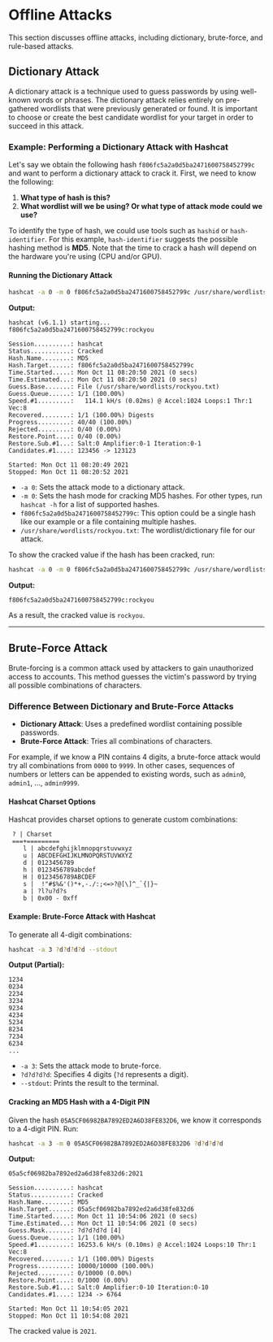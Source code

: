 # Offline Attacks

This section discusses offline attacks, including dictionary, brute-force, and rule-based attacks.

## Dictionary Attack

A dictionary attack is a technique used to guess passwords by using well-known words or phrases. The dictionary attack relies entirely on pre-gathered wordlists that were previously generated or found. It is important to choose or create the best candidate wordlist for your target in order to succeed in this attack.

### Example: Performing a Dictionary Attack with Hashcat

Let's say we obtain the following hash `f806fc5a2a0d5ba2471600758452799c` and want to perform a dictionary attack to crack it. First, we need to know the following:

1. **What type of hash is this?**
2. **What wordlist will we be using? Or what type of attack mode could we use?**

To identify the type of hash, we could use tools such as `hashid` or `hash-identifier`. For this example, `hash-identifier` suggests the possible hashing method is **MD5**. Note that the time to crack a hash will depend on the hardware you're using (CPU and/or GPU).

#### Running the Dictionary Attack

```bash
hashcat -a 0 -m 0 f806fc5a2a0d5ba2471600758452799c /usr/share/wordlists/rockyou.txt
```

**Output:**

```
hashcat (v6.1.1) starting...
f806fc5a2a0d5ba2471600758452799c:rockyou

Session..........: hashcat
Status...........: Cracked
Hash.Name........: MD5
Hash.Target......: f806fc5a2a0d5ba2471600758452799c
Time.Started.....: Mon Oct 11 08:20:50 2021 (0 secs)
Time.Estimated...: Mon Oct 11 08:20:50 2021 (0 secs)
Guess.Base.......: File (/usr/share/wordlists/rockyou.txt)
Guess.Queue......: 1/1 (100.00%)
Speed.#1.........:   114.1 kH/s (0.02ms) @ Accel:1024 Loops:1 Thr:1 Vec:8
Recovered........: 1/1 (100.00%) Digests
Progress.........: 40/40 (100.00%)
Rejected.........: 0/40 (0.00%)
Restore.Point....: 0/40 (0.00%)
Restore.Sub.#1...: Salt:0 Amplifier:0-1 Iteration:0-1
Candidates.#1....: 123456 -> 123123

Started: Mon Oct 11 08:20:49 2021
Stopped: Mon Oct 11 08:20:52 2021
```

- `-a 0`: Sets the attack mode to a dictionary attack.
- `-m 0`: Sets the hash mode for cracking MD5 hashes. For other types, run `hashcat -h` for a list of supported hashes.
- `f806fc5a2a0d5ba2471600758452799c`: This option could be a single hash like our example or a file containing multiple hashes.
- `/usr/share/wordlists/rockyou.txt`: The wordlist/dictionary file for our attack.

To show the cracked value if the hash has been cracked, run:

```bash
hashcat -a 0 -m 0 f806fc5a2a0d5ba2471600758452799c /usr/share/wordlists/rockyou.txt --show
```

**Output:**

```
f806fc5a2a0d5ba2471600758452799c:rockyou
```

As a result, the cracked value is `rockyou`.

---

## Brute-Force Attack

Brute-forcing is a common attack used by attackers to gain unauthorized access to accounts. This method guesses the victim's password by trying all possible combinations of characters.

### Difference Between Dictionary and Brute-Force Attacks

- **Dictionary Attack**: Uses a predefined wordlist containing possible passwords.
- **Brute-Force Attack**: Tries all combinations of characters.

For example, if we know a PIN contains 4 digits, a brute-force attack would try all combinations from `0000` to `9999`. In other cases, sequences of numbers or letters can be appended to existing words, such as `admin0`, `admin1`, ..., `admin9999`.

#### Hashcat Charset Options

Hashcat provides charset options to generate custom combinations:

```
 ? | Charset
 ===+=========
    l | abcdefghijklmnopqrstuvwxyz
    u | ABCDEFGHIJKLMNOPQRSTUVWXYZ
    d | 0123456789
    h | 0123456789abcdef
    H | 0123456789ABCDEF
    s |  !"#$%&'()*+,-./:;<=>?@[\]^_`{|}~
    a | ?l?u?d?s
    b | 0x00 - 0xff
```

#### Example: Brute-Force Attack with Hashcat

To generate all 4-digit combinations:

```bash
hashcat -a 3 ?d?d?d?d --stdout
```

**Output (Partial):**

```
1234
0234
2234
3234
9234
4234
5234
8234
7234
6234
...
```

- `-a 3`: Sets the attack mode to brute-force.
- `?d?d?d?d`: Specifies 4 digits (`?d` represents a digit).
- `--stdout`: Prints the result to the terminal.

#### Cracking an MD5 Hash with a 4-Digit PIN

Given the hash `05A5CF06982BA7892ED2A6D38FE832D6`, we know it corresponds to a 4-digit PIN. Run:

```bash
hashcat -a 3 -m 0 05A5CF06982BA7892ED2A6D38FE832D6 ?d?d?d?d
```

**Output:**

```
05a5cf06982ba7892ed2a6d38fe832d6:2021

Session..........: hashcat
Status...........: Cracked
Hash.Name........: MD5
Hash.Target......: 05a5cf06982ba7892ed2a6d38fe832d6
Time.Started.....: Mon Oct 11 10:54:06 2021 (0 secs)
Time.Estimated...: Mon Oct 11 10:54:06 2021 (0 secs)
Guess.Mask.......: ?d?d?d?d [4]
Guess.Queue......: 1/1 (100.00%)
Speed.#1.........: 16253.6 kH/s (0.10ms) @ Accel:1024 Loops:10 Thr:1 Vec:8
Recovered........: 1/1 (100.00%) Digests
Progress.........: 10000/10000 (100.00%)
Rejected.........: 0/10000 (0.00%)
Restore.Point....: 0/1000 (0.00%)
Restore.Sub.#1...: Salt:0 Amplifier:0-10 Iteration:0-10
Candidates.#1....: 1234 -> 6764

Started: Mon Oct 11 10:54:05 2021
Stopped: Mon Oct 11 10:54:08 2021
```

The cracked value is `2021`.